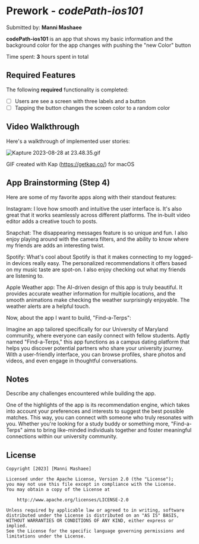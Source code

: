 # Prework - *codePath-ios101*

Submitted by: **Manni Mashaee**

**codePath-ios101** is an app that shows my basic information and the background color for the app changes with pushing the "new Color" button

Time spent: **3** hours spent in total

## Required Features

The following **required** functionality is completed:

- [ ] Users are see a screen with three labels and a button
- [ ] Tapping the button changes the screen color to a random color
 
## Video Walkthrough

Here's a walkthrough of implemented user stories:


![Kapture 2023-08-28 at 23.48.35.gif](https://github.com/mannimm/)

<!-- Kap -->
GIF created with  Kap (https://getkap.co/) for macOS
<!-- Recommended tools:
[Kap](https://getkap.co/) for macOS
[ScreenToGif](https://www.screentogif.com/) for Windows
[peek](https://github.com/phw/peek) for Linux. -->

## App Brainstorming (Step 4)

Here are some of my favorite apps along with their standout features:

Instagram: I love how smooth and intuitive the user interface is. It's also great that it works seamlessly across different platforms. The in-built video editor adds a creative touch to posts.

Snapchat: The disappearing messages feature is so unique and fun. I also enjoy playing around with the camera filters, and the ability to know where my friends are adds an interesting twist.

Spotify: What's cool about Spotify is that it makes connecting to my logged-in devices really easy. The personalized recommendations it offers based on my music taste are spot-on. I also enjoy checking out what my friends are listening to.

Apple Weather app: The AI-driven design of this app is truly beautiful. It provides accurate weather information for multiple locations, and the smooth animations make checking the weather surprisingly enjoyable. The weather alerts are a helpful touch.

Now, about the app I want to build, "Find-a-Terps":

Imagine an app tailored specifically for our University of Maryland community, where everyone can easily connect with fellow students. Aptly named "Find-a-Terps," this app functions as a campus dating platform that helps you discover potential partners who share your university journey. With a user-friendly interface, you can browse profiles, share photos and videos, and even engage in thoughtful conversations.



## Notes

Describe any challenges encountered while building the app.

One of the highlights of the app is its recommendation engine, which takes into account your preferences and interests to suggest the best possible matches. This way, you can connect with someone who truly resonates with you. Whether you're looking for a study buddy or something more, "Find-a-Terps" aims to bring like-minded individuals together and foster meaningful connections within our university community.


## License

    Copyright [2023] [Manni Mashaee]

    Licensed under the Apache License, Version 2.0 (the "License");
    you may not use this file except in compliance with the License.
    You may obtain a copy of the License at

        http://www.apache.org/licenses/LICENSE-2.0

    Unless required by applicable law or agreed to in writing, software
    distributed under the License is distributed on an "AS IS" BASIS,
    WITHOUT WARRANTIES OR CONDITIONS OF ANY KIND, either express or implied.
    See the License for the specific language governing permissions and
    limitations under the License.